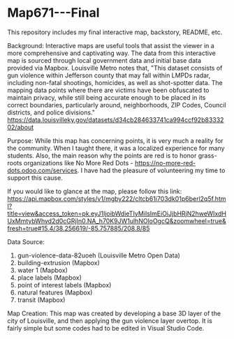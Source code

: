 # Map671---Final
This repository includes my final interactive map, backstory, README, etc.

Background: 
Interactive maps are useful tools that assist the viewer in a more comprehensive and captivating way. The data from this interactive map is sourced through local government data and initial base data provided via Mapbox. Louisville Metro notes that, "This dataset consists of gun violence within Jefferson county that may fall within LMPDs radar, including non-fatal shootings, homicides, as well as shot-spotter data. The mapping data points where there are victims have been obfuscated to maintain privacy, while still being accurate enough to be placed in its correct boundaries, particularly around, neighborhoods, ZIP Codes, Council districts, and police divisions." https://data.louisvilleky.gov/datasets/d34cb284633741ca994ccf92b8333202/about 

Purpose: 
While this map has concerning points, it is very much a reality for the community. When I taught there, it was a localized experience for many students. Also, the main reason why the points are red is to honor grass-roots organizations like No More Red Dots - https://no-more-red-dots.odoo.com/services. I have had the pleasure of volunteering my time to support this cause. 

If you would like to glance at the map, please follow this link: https://api.mapbox.com/styles/v1/mgby222/cltcb61i703dk01p6berl2q5f.html?title=view&access_token=pk.eyJ1IjoibWdieTIyMiIsImEiOiJjbHRjN2hweWIxdHUxMmtybWhvd2d0cGRjIn0.NA_h70K9JW1ulhNOloOgcQ&zoomwheel=true&fresh=true#15.4/38.256619/-85.757885/208.8/85 

Data Source:
1. gun-violence-data-82uoeh (Louisville Metro Open Data)
2. building-extrusion (Mapbox)
3. water 1 (Mapbox)
4. place labels (Mapbox)
5. point of interest labels (Mapbox)
6. natural features (Mapbox)
7. transit (Mapbox)

Map Creation: 
This map was created by developing a base 3D layer of the city of Louisville, and then applying the gun violence layer overtop. It is fairly simple but some codes had to be edited in Visual Studio Code. 
